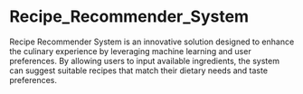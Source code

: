 # Recipe_Recommender_System
Recipe Recommender System is an innovative solution designed to enhance the culinary experience by leveraging machine learning and user preferences. By allowing users to input available ingredients, the system can suggest suitable recipes that match their dietary needs and taste preferences.
